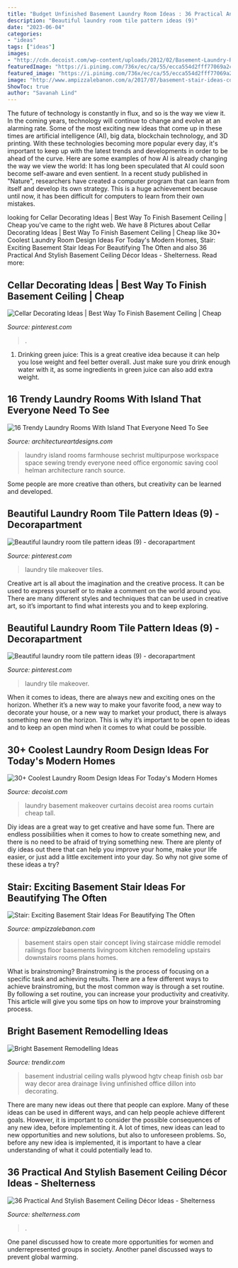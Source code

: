 ```yaml
---
title: "Budget Unfinished Basement Laundry Room Ideas : 36 Practical And Stylish Basement Ceiling Décor Ideas"
description: "Beautiful laundry room tile pattern ideas (9)"
date: "2023-06-04"
categories:
- "ideas"
tags: ["ideas"]
images:
- "http://cdn.decoist.com/wp-content/uploads/2012/02/Basement-Laundry-Room-Makeover.jpg"
featuredImage: "https://i.pinimg.com/736x/ec/ca/55/ecca554d2fff77069a2cf4a27993ebb1.jpg"
featured_image: "https://i.pinimg.com/736x/ec/ca/55/ecca554d2fff77069a2cf4a27993ebb1.jpg"
image: "http://www.ampizzalebanon.com/a/2017/07/basement-stair-ideas-concrete-floor-basement-ideas-rustic-finished-basement-ideas-concrete-floor-ideas-basement-inexpensive-flooring-ideas-for-basement-remodeled-basements-step-by-step-finishi.jpg"
ShowToc: true
author: "Savanah Lind"
---
```



The future of technology is constantly in flux, and so is the way we view it.
In the coming years, technology will continue to change and evolve at an alarming rate. Some of the most exciting new ideas that come up in these times are artificial intelligence (AI), big data, blockchain technology, and 3D printing. With these technologies becoming more popular every day, it's important to keep up with the latest trends and developments in order to be ahead of the curve. Here are some examples of how AI is already changing the way we view the world: 
It has long been speculated that AI could soon become self-aware and even sentient. In a recent study published in "Nature", researchers have created a computer program that can learn from itself and develop its own strategy. This is a huge achievement because until now, it has been difficult for computers to learn from their own mistakes.

	

		
looking for Cellar Decorating Ideas | Best Way To Finish Basement Ceiling | Cheap you've came to the right web. We have 8 Pictures about Cellar Decorating Ideas | Best Way To Finish Basement Ceiling | Cheap like 30+ Coolest Laundry Room Design Ideas For Today&#039;s Modern Homes, Stair: Exciting Basement Stair Ideas For Beautifying The Often and also 36 Practical And Stylish Basement Ceiling Décor Ideas - Shelterness. Read more:
		
    
## Cellar Decorating Ideas | Best Way To Finish Basement Ceiling | Cheap

<img loading=lazy src="https://i.pinimg.com/736x/c5/5c/bb/c55cbb83b8d350fb01a16aefc329f7a5.jpg" onerror="this.onerror=null;this.src='https://tse4.mm.bing.net/th?id=OIP.9k5-KC0cEmRWcn3L3lGIDAHaJ3&amp;pid=15.1';" alt="Cellar Decorating Ideas | Best Way To Finish Basement Ceiling | Cheap">

_Source: pinterest.com_

>. 

	

1. Drinking green juice: This is a great creative idea because it can help you lose weight and feel better overall. Just make sure you drink enough water with it, as some ingredients in green juice can also add extra weight.

    
## 16 Trendy Laundry Rooms With Island That Everyone Need To See

<img loading=lazy src="http://www.architectureartdesigns.com/wp-content/uploads/2016/01/12-49.jpg" onerror="this.onerror=null;this.src='https://tse4.mm.bing.net/th?id=OIP.1A_QBCZRsHdvmeUX0jKs-wHaGa&amp;pid=15.1';" alt="16 Trendy Laundry Rooms With Island That Everyone Need To See">

_Source: architectureartdesigns.com_

>laundry island rooms farmhouse sechrist multipurpose workspace space sewing trendy everyone need office ergonomic saving cool helman architecture ranch source. 

	

Some people are more creative than others, but creativity can be learned and developed.

    
## Beautiful Laundry Room Tile Pattern Ideas (9) - Decorapartment

<img loading=lazy src="https://i.pinimg.com/originals/ec/ca/55/ecca554d2fff77069a2cf4a27993ebb1.jpg" onerror="this.onerror=null;this.src='https://tse3.mm.bing.net/th?id=OIP.MLzzDBj_BvsczHIjFjXi0AHaKg&amp;pid=15.1';" alt="Beautiful laundry room tile pattern ideas (9) - decorapartment">

_Source: pinterest.com_

>laundry tile makeover tiles. 

	

Creative art is all about the imagination and the creative process. It can be used to express yourself or to make a comment on the world around you. There are many different styles and techniques that can be used in creative art, so it’s important to find what interests you and to keep exploring.

    
## Beautiful Laundry Room Tile Pattern Ideas (9) - Decorapartment

<img loading=lazy src="https://i.pinimg.com/736x/ec/ca/55/ecca554d2fff77069a2cf4a27993ebb1.jpg" onerror="this.onerror=null;this.src='https://tse2.mm.bing.net/th?id=OIP.6E3_pqkd6quY499FsS2tvwHaKg&amp;pid=15.1';" alt="Beautiful laundry room tile pattern ideas (9) - decorapartment">

_Source: pinterest.com_

>laundry tile makeover. 

	

When it comes to ideas, there are always new and exciting ones on the horizon. Whether it’s a new way to make your favorite food, a new way to decorate your house, or a new way to market your product, there is always something new on the horizon. This is why it’s important to be open to ideas and to keep an open mind when it comes to what could be possible.

    
## 30+ Coolest Laundry Room Design Ideas For Today&#039;s Modern Homes

<img loading=lazy src="http://cdn.decoist.com/wp-content/uploads/2012/02/Basement-Laundry-Room-Makeover.jpg" onerror="this.onerror=null;this.src='https://tse1.mm.bing.net/th?id=OIP.SwQXN2Nri4o5zkHJdIRC6wHaKX&amp;pid=15.1';" alt="30+ Coolest Laundry Room Design Ideas For Today&#039;s Modern Homes">

_Source: decoist.com_

>laundry basement makeover curtains decoist area rooms curtain cheap tall. 

	

Diy ideas are a great way to get creative and have some fun. There are endless possibilities when it comes to how to create something new, and there is no need to be afraid of trying something new. There are plenty of diy ideas out there that can help you improve your home, make your life easier, or just add a little excitement into your day. So why not give some of these ideas a try?

    
## Stair: Exciting Basement Stair Ideas For Beautifying The Often

<img loading=lazy src="http://www.ampizzalebanon.com/a/2017/07/basement-stair-ideas-concrete-floor-basement-ideas-rustic-finished-basement-ideas-concrete-floor-ideas-basement-inexpensive-flooring-ideas-for-basement-remodeled-basements-step-by-step-finishi.jpg" onerror="this.onerror=null;this.src='https://tse1.mm.bing.net/th?id=OIP.I1ewvo7e0tlSUDe2pR4ALAHaLH&amp;pid=15.1';" alt="Stair: Exciting Basement Stair Ideas For Beautifying The Often">

_Source: ampizzalebanon.com_

>basement stairs open stair concept living staircase middle remodel railings floor basements livingroom kitchen remodeling upstairs downstairs rooms plans homes. 

	

What is brainstroming? Brainstroming is the process of focusing on a specific task and achieving results. There are a few different ways to achieve brainstroming, but the most common way is through a set routine. By following a set routine, you can increase your productivity and creativity. This article will give you some tips on how to improve your brainstroming process.

    
## Bright Basement Remodelling Ideas

<img loading=lazy src="https://cdn.trendir.com/wp-content/uploads/2016/08/turn-the-basement-into-an-office-900x598.jpg" onerror="this.onerror=null;this.src='https://tse2.mm.bing.net/th?id=OIP.5L1YGVhAMfdge82MlK0FAAHaE6&amp;pid=15.1';" alt="Bright Basement Remodelling Ideas">

_Source: trendir.com_

>basement industrial ceiling walls plywood hgtv cheap finish osb bar way decor area drainage living unfinished office dillon into decorating. 

	

There are many new ideas out there that people can explore. Many of these ideas can be used in different ways, and can help people achieve different goals. However, it is important to consider the possible consequences of any new idea, before implementing it. A lot of times, new ideas can lead to new opportunities and new solutions, but also to unforeseen problems. So, before any new idea is implemented, it is important to have a clear understanding of what it could potentially lead to.

    
## 36 Practical And Stylish Basement Ceiling Décor Ideas - Shelterness

<img loading=lazy src="https://i.shelterness.com/2016/05/26-industrial-pipe-exposed-basement-ceiling.jpg" onerror="this.onerror=null;this.src='https://tse1.mm.bing.net/th?id=OIP.osE7ebNhC9PPGOQDZKapDQHaKs&amp;pid=15.1';" alt="36 Practical And Stylish Basement Ceiling Décor Ideas - Shelterness">

_Source: shelterness.com_

>. 

	

One panel discussed how to create more opportunities for women and underrepresented groups in society. Another panel discussed ways to prevent global warming.

